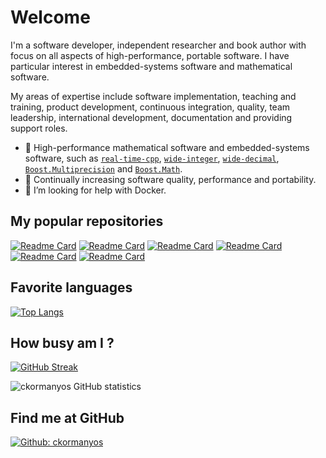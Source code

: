 # Welcome

I'm a software developer, independent researcher and book author with focus on all aspects of high-performance, portable software. I have particular interest in embedded-systems software and mathematical software.

My areas of expertise include software implementation, teaching and training, product development, continuous integration, quality, team leadership, international development, documentation and providing support roles.

- 🔭 High-performance mathematical software and embedded-systems software, such as [`real-time-cpp`](https://github.com/ckormanyos/real-time-cpp), [`wide-integer`](https://github.com/ckormanyos/wide-integer), [`wide-decimal`](https://github.com/ckormanyos/wide-decimal), [`Boost.Multiprecision`](https://github.com/boostorg/multiprecision) and [`Boost.Math`](https://github.com/boostorg/math).
- 🌱 Continually increasing software quality, performance and portability.
- 🤔 I’m looking for help with Docker.

## My popular repositories

[![Readme Card](https://github-readme-stats.vercel.app/api/pin/?username=ckormanyos&repo=real-time-cpp)](https://github.com/ckormanyos/real-time-cpp)
[![Readme Card](https://github-readme-stats.vercel.app/api/pin/?username=ckormanyos&repo=wide-integer)](https://github.com/ckormanyos/wide-integer)
[![Readme Card](https://github-readme-stats.vercel.app/api/pin/?username=ckormanyos&repo=wide-decimal)](https://github.com/ckormanyos/wide-decimal)
[![Readme Card](https://github-readme-stats.vercel.app/api/pin/?username=ckormanyos&repo=soft_double)](https://github.com/ckormanyos/soft_double)
[![Readme Card](https://github-readme-stats.vercel.app/api/pin/?username=ckormanyos&repo=real-time-cpp-toolchains)](https://github.com/ckormanyos/real-time-cpp-toolchains)
[![Readme Card](https://github-readme-stats.vercel.app/api/pin/?username=ckormanyos&repo=mandelbrot)](https://github.com/ckormanyos/mandelbrot)

## Favorite languages

[![Top Langs](https://github-readme-stats.vercel.app/api/top-langs/?username=ckormanyos&layout=compact)](https://github.com/anuraghazra/github-readme-stats)

## How busy am I ?

[![GitHub Streak](https://github-readme-streak-stats.herokuapp.com/?user=ckormanyos&theme=dark)](https://git.io/streak-stats)

![ckormanyos GitHub statistics](https://github-readme-stats.vercel.app/api?username=ckormanyos&theme=material-palenight&show_icons=true)

## Find me at GitHub

[![Github: ckormanyos](https://img.shields.io/badge/-ckormanyos-blue?style=flat-square&logo=GitHub&logoColor=white&color=black&link=https://github.com/ckormanyos)](https://github.com/ckormanyos)
